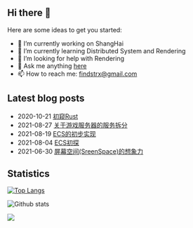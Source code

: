 ## Hi there 👋

Here are some ideas to get you started:

- 🔭 I’m currently working on ShangHai
- 🌱 I’m currently learning Distributed System and Rendering
- 🤔 I’m looking for help with Rendering
- 💬 Ask me anything [here](https://github.com/findstr/findstr/issues)
- 📫 How to reach me: findstrx@gmail.com

## Latest blog posts

- 2020-10-21 [初窥Rust](https://blog.gotocoding.com/archives/1601)
- 2021-08-27 [关于游戏服务器的服务拆分](https://blog.gotocoding.com/archives/1588)
- 2021-08-19 [ECS的初步实现](https://blog.gotocoding.com/archives/1576)
- 2021-08-04 [ECS初探](https://blog.gotocoding.com/archives/1563)
- 2021-06-30 [屏幕空间(SreenSpace)的想象力](https://blog.gotocoding.com/archives/1534)

## Statistics
[![Top Langs](https://github-readme-stats.vercel.app/api/top-langs/?username=findstr&layout=compact)](findstr)

![Github stats](https://github-readme-stats.vercel.app/api?username=findstr&show_icons=true&theme=radical)

![](https://visitor-badge.glitch.me/badge?page_id=findstr.findstr)

